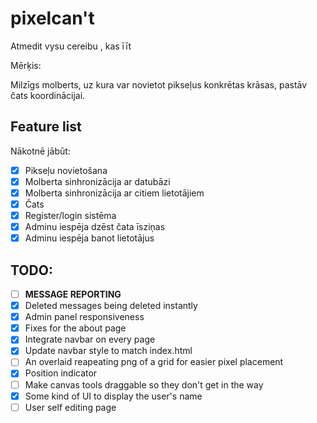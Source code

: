 # pixelcan't

Atmedit vysu cereibu , kas īīt

Mērķis:

Milzīgs molberts, uz kura var novietot pikseļus konkrētas krāsas, pastāv čats koordinācijai.

## Feature list

Nākotnē jābūt:

- [x] Pikseļu novietošana
- [x] Molberta sinhronizācija ar datubāzi
- [x] Molberta sinhronizācija ar citiem lietotājiem
- [x] Čats
- [x] Register/login sistēma
- [x] Adminu iespēja dzēst čata īsziņas
- [x] Adminu iespēja banot lietotājus

## TODO:
- [ ] **MESSAGE REPORTING**
- [x] Deleted messages being deleted instantly
- [x] Admin panel responsiveness
- [x] Fixes for the about page
- [x] Integrate navbar on every page
- [x] Update navbar style to match index.html
- [ ] An overlaid reapeating png of a grid for easier pixel placement
- [x] Position indicator
- [ ] Make canvas tools draggable so they don't get in the way
- [x] Some kind of UI to display the user's name
- [ ] User self editing page
